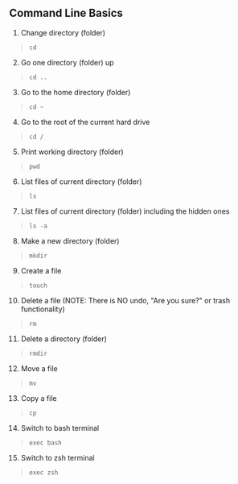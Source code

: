 ## Command Line Basics
1. Change directory (folder)
>`cd`

2. Go one directory (folder) up
>`cd ..`

3. Go to the home directory (folder)
> `cd ~`

4. Go to the root of the current hard drive
> `cd /`

5. Print working directory (folder)
> `pwd`

6. List files of current directory (folder)
> `ls`

7. List files of current directory (folder) including the hidden ones
> `ls -a`

8. Make a new directory (folder)
> `mkdir`

9. Create a file
> `touch`

10. Delete a file (NOTE: There is NO undo, "Are you sure?" or trash functionality)
> `rm`

11. Delete a directory (folder)
> `rmdir`

12. Move a file
> `mv`

13. Copy a file
> `cp`

14. Switch to bash terminal
> `exec bash`

15. Switch to zsh terminal
> `exec zsh`
